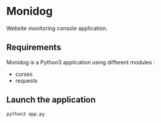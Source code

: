 # Monidog

Website monitoring console application.

## Requirements

Monidog is a Python3 application using different modules :
* curses
* requests

## Launch the application

```shell
python3 app.py
```